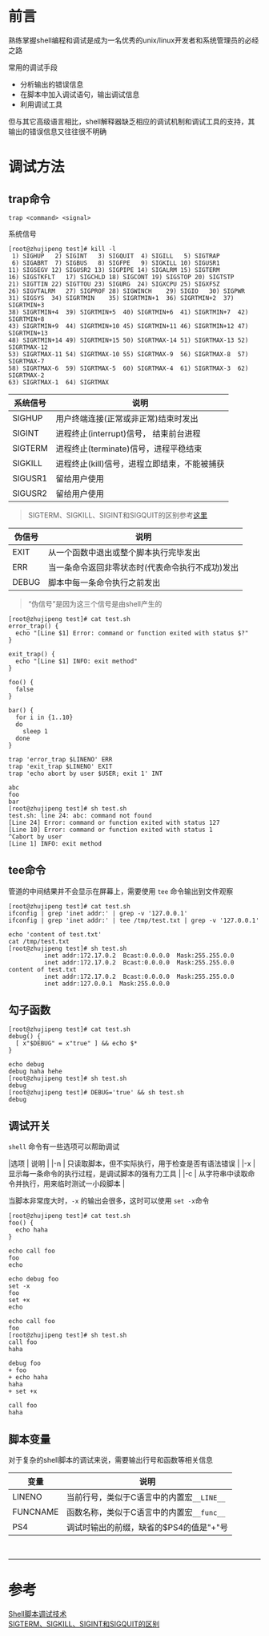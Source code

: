 # 前言
熟练掌握shell编程和调试是成为一名优秀的unix/linux开发者和系统管理员的必经之路

常用的调试手段
- 分析输出的错误信息
- 在脚本中加入调试语句，输出调试信息
- 利用调试工具


但与其它高级语言相比，shell解释器缺乏相应的调试机制和调试工具的支持，其输出的错误信息又往往很不明确



# 调试方法
## trap命令
```
trap <command> <signal>
```

系统信号
```
[root@zhujipeng test]# kill -l
 1) SIGHUP	 2) SIGINT	 3) SIGQUIT	 4) SIGILL	 5) SIGTRAP
 6) SIGABRT	 7) SIGBUS	 8) SIGFPE	 9) SIGKILL	10) SIGUSR1
11) SIGSEGV	12) SIGUSR2	13) SIGPIPE	14) SIGALRM	15) SIGTERM
16) SIGSTKFLT	17) SIGCHLD	18) SIGCONT	19) SIGSTOP	20) SIGTSTP
21) SIGTTIN	22) SIGTTOU	23) SIGURG	24) SIGXCPU	25) SIGXFSZ
26) SIGVTALRM	27) SIGPROF	28) SIGWINCH	29) SIGIO	30) SIGPWR
31) SIGSYS	34) SIGRTMIN	35) SIGRTMIN+1	36) SIGRTMIN+2	37) SIGRTMIN+3
38) SIGRTMIN+4	39) SIGRTMIN+5	40) SIGRTMIN+6	41) SIGRTMIN+7	42) SIGRTMIN+8
43) SIGRTMIN+9	44) SIGRTMIN+10	45) SIGRTMIN+11	46) SIGRTMIN+12	47) SIGRTMIN+13
48) SIGRTMIN+14	49) SIGRTMIN+15	50) SIGRTMAX-14	51) SIGRTMAX-13	52) SIGRTMAX-12
53) SIGRTMAX-11	54) SIGRTMAX-10	55) SIGRTMAX-9	56) SIGRTMAX-8	57) SIGRTMAX-7
58) SIGRTMAX-6	59) SIGRTMAX-5	60) SIGRTMAX-4	61) SIGRTMAX-3	62) SIGRTMAX-2
63) SIGRTMAX-1	64) SIGRTMAX
```

|系统信号 | 说明|
|--- |--- |
|SIGHUP | 用户终端连接(正常或非正常)结束时发出 |
|SIGINT | 进程终止(interrupt)信号， 结束前台进程 |
|SIGTERM | 进程终止(terminate)信号，进程平稳结束 |
|SIGKILL | 进程终止(kill)信号，进程立即结束，不能被捕获 |
|SIGUSR1 | 留给用户使用 |
|SIGUSR2 | 留给用户使用 |
> SIGTERM、SIGKILL、SIGINT和SIGQUIT的区别参考[这里][2]


|伪信号 | 说明 |
|--- |--- |
|EXIT | 从一个函数中退出或整个脚本执行完毕发出 |
|ERR | 当一条命令返回非零状态时(代表命令执行不成功)发出 |
|DEBUG | 脚本中每一条命令执行之前发出 |
> “伪信号”是因为这三个信号是由shell产生的

```
[root@zhujipeng test]# cat test.sh
error_trap() {
  echo "[Line $1] Error: command or function exited with status $?"
}

exit_trap() {
  echo "[Line $1] INFO: exit method"
}

foo() {
  false
}

bar() {
  for i in {1..10}
  do
    sleep 1
  done
}

trap 'error_trap $LINENO' ERR
trap 'exit_trap $LINENO' EXIT
trap 'echo abort by user $USER; exit 1' INT

abc
foo
bar
[root@zhujipeng test]# sh test.sh
test.sh: line 24: abc: command not found
[Line 24] Error: command or function exited with status 127
[Line 10] Error: command or function exited with status 1
^Cabort by user
[Line 1] INFO: exit method
```


## tee命令
管道的中间结果并不会显示在屏幕上，需要使用 `tee` 命令输出到文件观察

```
[root@zhujipeng test]# cat test.sh
ifconfig | grep 'inet addr:' | grep -v '127.0.0.1'
ifconfig | grep 'inet addr:' | tee /tmp/test.txt | grep -v '127.0.0.1'

echo 'content of test.txt'
cat /tmp/test.txt
[root@zhujipeng test]# sh test.sh
          inet addr:172.17.0.2  Bcast:0.0.0.0  Mask:255.255.0.0
          inet addr:172.17.0.2  Bcast:0.0.0.0  Mask:255.255.0.0
content of test.txt
          inet addr:172.17.0.2  Bcast:0.0.0.0  Mask:255.255.0.0
          inet addr:127.0.0.1  Mask:255.0.0.0
```


## 勾子函数
```
[root@zhujipeng test]# cat test.sh
debug() {
  [ x"$DEBUG" = x"true" ] && echo $*
}

echo debug
debug haha hehe
[root@zhujipeng test]# sh test.sh
debug
[root@zhujipeng test]# DEBUG='true' && sh test.sh
debug
```


## 调试开关
`shell` 命令有一些选项可以帮助调试

|选项 | 说明 |
|-n | 只读取脚本，但不实际执行，用于检查是否有语法错误 |
|-x | 显示每一条命令的执行过程，是调试脚本的强有力工具 |
|-c | 从字符串中读取命令并执行，用来临时测试一小段脚本 |

当脚本非常庞大时，`-x` 的输出会很多，这时可以使用 `set -x`命令 
```
[root@zhujipeng test]# cat test.sh
foo() {
  echo haha
}

echo call foo
foo
echo

echo debug foo
set -x
foo
set +x
echo

echo call foo
foo
[root@zhujipeng test]# sh test.sh
call foo
haha

debug foo
+ foo
+ echo haha
haha
+ set +x

call foo
haha
```

## 脚本变量
对于复杂的shell脚本的调试来说，需要输出行号和函数等相关信息

|变量 | 说明 |
|--- |--- |
|LINENO | 当前行号，类似于C语言中的内置宏`__LINE__` |
|FUNCNAME | 函数名称，类似于C语言中的内置宏`__func__` |
|PS4 | 调试时输出的前缀，缺省的$PS4的值是"+"号 |



<br/>

---

# 参考

[Shell脚本调试技术][1]  
[SIGTERM、SIGKILL、SIGINT和SIGQUIT的区别][2]  

[1]: https://www.ibm.com/developerworks/cn/linux/l-cn-shell-debug/index.html
[2]: http://blog.csdn.net/dai_xiangjun/article/details/41871647